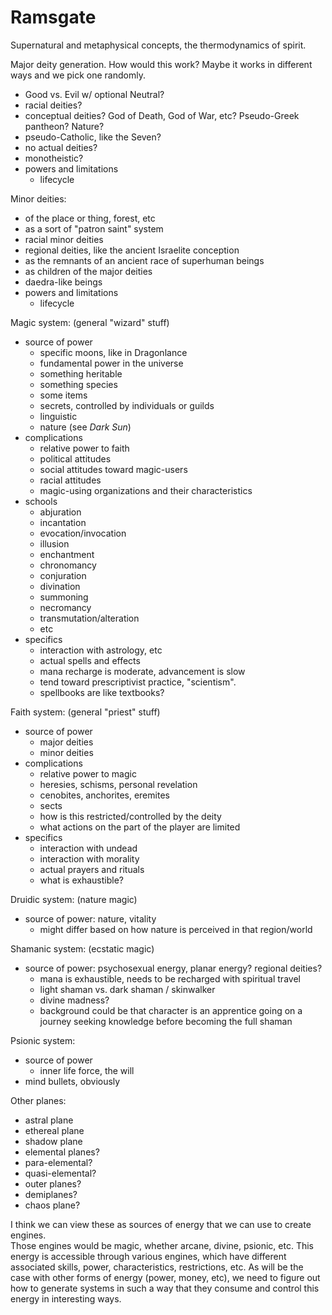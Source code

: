 # Ramsgate
Supernatural and metaphysical concepts, the thermodynamics of spirit.

Major deity generation.  How would this work?  Maybe it works in different ways and we pick one randomly.
  - Good vs. Evil w/ optional Neutral?
  - racial deities?
  - conceptual deities?  God of Death, God of War, etc?  Pseudo-Greek pantheon?  Nature?
  - pseudo-Catholic, like the Seven?
  - no actual deities?
  - monotheistic?
- powers and limitations
  - lifecycle

Minor deities:
  - of the place or thing, forest, etc
  - as a sort of "patron saint" system
  - racial minor deities
  - regional deities, like the ancient Israelite conception
  - as the remnants of an ancient race of superhuman beings
  - as children of the major deities
  - daedra-like beings
- powers and limitations
  - lifecycle


Magic system: (general "wizard" stuff)
- source of power
  - specific moons, like in Dragonlance
  - fundamental power in the universe
  - something heritable
  - something species
  - some items
  - secrets, controlled by individuals or guilds
  - linguistic
  - nature (see _Dark Sun_)
- complications
  - relative power to faith
  - political attitudes
  - social attitudes toward magic-users
  - racial attitudes
  - magic-using organizations and their characteristics
- schools
  - abjuration
  - incantation
  - evocation/invocation
  - illusion
  - enchantment
  - chronomancy
  - conjuration
  - divination
  - summoning
  - necromancy
  - transmutation/alteration
  - etc
- specifics
  - interaction with astrology, etc
  - actual spells and effects
  - mana recharge is moderate, advancement is slow
  - tend toward prescriptivist practice, "scientism".
  - spellbooks are like textbooks?

Faith system: (general "priest" stuff)
- source of power
  - major deities
  - minor deities
- complications
  - relative power to magic
  - heresies, schisms, personal revelation
  - cenobites, anchorites, eremites
  - sects
  - how is this restricted/controlled by the deity
  - what actions on the part of the player are limited
- specifics
  - interaction with undead
  - interaction with morality
  - actual prayers and rituals
  - what is exhaustible?

Druidic system: (nature magic)
- source of power: nature, vitality
  - might differ based on how nature is perceived in that region/world

Shamanic system: (ecstatic magic)
- source of power: psychosexual energy, planar energy?  regional deities? 
  - mana is exhaustible, needs to be recharged with spiritual travel
  - light shaman vs. dark shaman / skinwalker
  - divine madness?
  - background could be that character is an apprentice going on a journey seeking knowledge before becoming the full shaman

Psionic system:
- source of power
  - inner life force, the will
- mind bullets, obviously

Other planes:
- astral plane
- ethereal plane
- shadow plane
- elemental planes?
- para-elemental?
- quasi-elemental?
- outer planes?
- demiplanes?
- chaos plane?

I think we can view these as sources of energy that we can use to create engines.  
Those engines would be magic, whether arcane, divine, psionic, etc. 
This energy is accessible through various engines, which have different associated skills, power, characteristics, restrictions, etc.
As will be the case with other forms of energy (power, money, etc), we need to figure out how to generate systems in such a way that they consume and control this energy in interesting ways.
